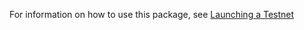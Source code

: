 For information on how to use this package, see [Launching a Testnet](./doc/getting-started/launching-a-testnet.md)
